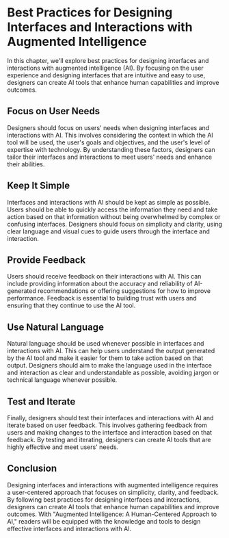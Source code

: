 Best Practices for Designing Interfaces and Interactions with Augmented Intelligence
=====================================================================================================================================

In this chapter, we'll explore best practices for designing interfaces and interactions with augmented intelligence (AI). By focusing on the user experience and designing interfaces that are intuitive and easy to use, designers can create AI tools that enhance human capabilities and improve outcomes.

Focus on User Needs
-------------------

Designers should focus on users' needs when designing interfaces and interactions with AI. This involves considering the context in which the AI tool will be used, the user's goals and objectives, and the user's level of expertise with technology. By understanding these factors, designers can tailor their interfaces and interactions to meet users' needs and enhance their abilities.

Keep It Simple
--------------

Interfaces and interactions with AI should be kept as simple as possible. Users should be able to quickly access the information they need and take action based on that information without being overwhelmed by complex or confusing interfaces. Designers should focus on simplicity and clarity, using clear language and visual cues to guide users through the interface and interaction.

Provide Feedback
----------------

Users should receive feedback on their interactions with AI. This can include providing information about the accuracy and reliability of AI-generated recommendations or offering suggestions for how to improve performance. Feedback is essential to building trust with users and ensuring that they continue to use the AI tool.

Use Natural Language
--------------------

Natural language should be used whenever possible in interfaces and interactions with AI. This can help users understand the output generated by the AI tool and make it easier for them to take action based on that output. Designers should aim to make the language used in the interface and interaction as clear and understandable as possible, avoiding jargon or technical language whenever possible.

Test and Iterate
----------------

Finally, designers should test their interfaces and interactions with AI and iterate based on user feedback. This involves gathering feedback from users and making changes to the interface and interaction based on that feedback. By testing and iterating, designers can create AI tools that are highly effective and meet users' needs.

Conclusion
----------

Designing interfaces and interactions with augmented intelligence requires a user-centered approach that focuses on simplicity, clarity, and feedback. By following best practices for designing interfaces and interactions, designers can create AI tools that enhance human capabilities and improve outcomes. With "Augmented Intelligence: A Human-Centered Approach to AI," readers will be equipped with the knowledge and tools to design effective interfaces and interactions with AI.

